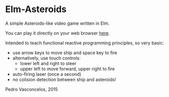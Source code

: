 
# Elm-Asteroids

A simple Asteroids-like video game written in Elm.

You can play it directly on your web browser
[here](http://rawgit.com/pbv/elm-asteroids/master/html/elm-asteroids.html).

Intended to teach functional reactive programming principles,
so very basic:

* use arrow keys to move ship and space key to fire
* alternatively, use touch controls:
   - lower left and right to steer
   - upper left to move forward, upper right to fire
* auto-firing laser (once a second)
* no colision detection between ship and asteroids!


Pedro Vasconcelos, 2015
